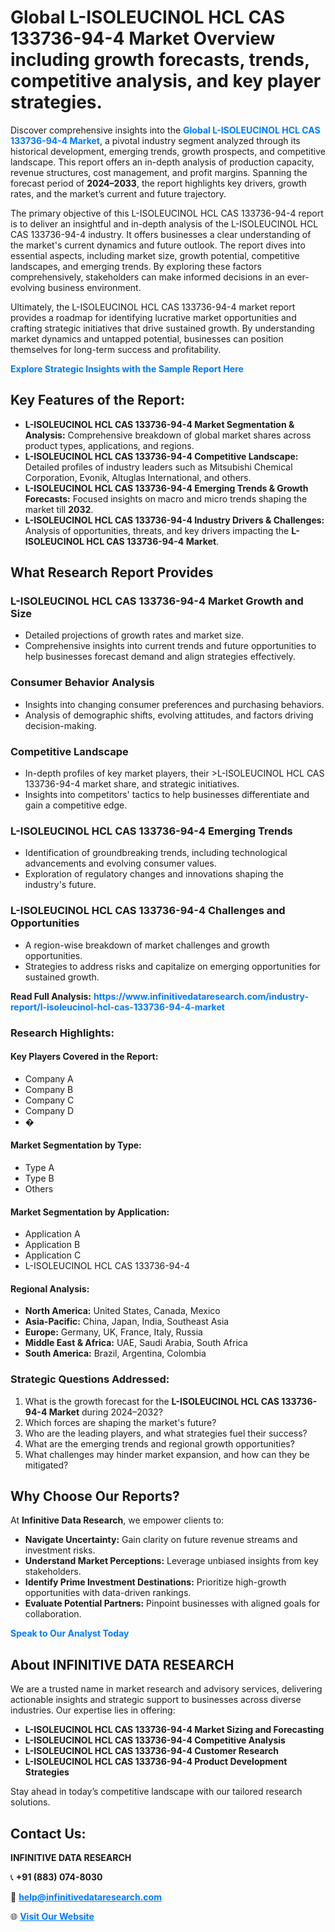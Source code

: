 <h1>Global L-ISOLEUCINOL HCL CAS 133736-94-4 Market Overview including growth forecasts, trends, competitive analysis, and key player strategies.</h1>
<p>
Discover comprehensive insights into the 
<a href="https://www.infinitivedataresearch.com/industry-report/l-isoleucinol-hcl-cas-133736-94-4-market" rel="dofollow" style="color: #007BFF; text-decoration: none;"><strong>Global L-ISOLEUCINOL HCL CAS 133736-94-4 Market</strong></a>, a pivotal industry segment analyzed through its historical development, emerging trends, growth prospects, and competitive landscape. This report offers an in-depth analysis of production capacity, revenue structures, cost management, and profit margins. Spanning the forecast period of <strong>2024–2033</strong>, the report highlights key drivers, growth rates, and the market’s current and future trajectory.
</p>
<p>
The primary objective of this L-ISOLEUCINOL HCL CAS 133736-94-4 report is to deliver an insightful and in-depth analysis of the L-ISOLEUCINOL HCL CAS 133736-94-4 industry. It offers businesses a clear understanding of the market's current dynamics and future outlook. The report dives into essential aspects, including market size, growth potential, competitive landscapes, and emerging trends. By exploring these factors comprehensively, stakeholders can make informed decisions in an ever-evolving business environment.
</p>
<p>
Ultimately, the L-ISOLEUCINOL HCL CAS 133736-94-4 market report provides a roadmap for identifying lucrative market opportunities and crafting strategic initiatives that drive sustained growth. By understanding market dynamics and untapped potential, businesses can position themselves for long-term success and profitability.
</p>
<p>
<a href="https://www.infinitivedataresearch.com/request-sample/reportId=111582" style="color: #007BFF; text-decoration: none;"><strong>Explore Strategic Insights with the Sample Report Here</strong></a>
</p>

<h2>Key Features of the Report:</h2>
<ul>
<li><strong>L-ISOLEUCINOL HCL CAS 133736-94-4 Market Segmentation & Analysis:</strong> Comprehensive breakdown of global market shares across product types, applications, and regions.</li>
<li><strong>L-ISOLEUCINOL HCL CAS 133736-94-4 Competitive Landscape:</strong> Detailed profiles of industry leaders such as Mitsubishi Chemical Corporation, Evonik, Altuglas International, and others.</li>
<li><strong>L-ISOLEUCINOL HCL CAS 133736-94-4 Emerging Trends & Growth Forecasts:</strong> Focused insights on macro and micro trends shaping the market till <strong>2032</strong>.</li>
<li><strong>L-ISOLEUCINOL HCL CAS 133736-94-4 Industry Drivers & Challenges:</strong> Analysis of opportunities, threats, and key drivers impacting the <strong>L-ISOLEUCINOL HCL CAS 133736-94-4 Market</strong>.</li>
</ul>

<h2>What Research Report Provides</h2>
<h3>L-ISOLEUCINOL HCL CAS 133736-94-4 Market Growth and Size</h3>
<ul>
<li>Detailed projections of growth rates and market size.</li>
<li>Comprehensive insights into current trends and future opportunities to help businesses forecast demand and align strategies effectively.</li>
</ul>

<h3>Consumer Behavior Analysis</h3>
<ul>
<li>Insights into changing consumer preferences and purchasing behaviors.</li>
<li>Analysis of demographic shifts, evolving attitudes, and factors driving decision-making.</li>
</ul>

<h3>Competitive Landscape</h3>
<ul>
<li>In-depth profiles of key market players, their >L-ISOLEUCINOL HCL CAS 133736-94-4 market share, and strategic initiatives.</li>
<li>Insights into competitors' tactics to help businesses differentiate and gain a competitive edge.</li>
</ul>

<h3>L-ISOLEUCINOL HCL CAS 133736-94-4 Emerging Trends</h3>
<ul>
<li>Identification of groundbreaking trends, including technological advancements and evolving consumer values.</li>
<li>Exploration of regulatory changes and innovations shaping the industry's future.</li>
</ul>

<h3>L-ISOLEUCINOL HCL CAS 133736-94-4 Challenges and Opportunities</h3>
<ul>
<li>A region-wise breakdown of market challenges and growth opportunities.</li>
<li>Strategies to address risks and capitalize on emerging opportunities for sustained growth.</li>
</ul>
<p><strong>Read Full Analysis:</strong> <a href="https://www.infinitivedataresearch.com/industry-report/l-isoleucinol-hcl-cas-133736-94-4-market" rel="dofollow" style="color: #007BFF; text-decoration: none;"><strong>https://www.infinitivedataresearch.com/industry-report/l-isoleucinol-hcl-cas-133736-94-4-market</strong></a></p>
<h3>Research Highlights:</h3>
<h4>Key Players Covered in the Report:</h4>
<ul><li>Company A</li><li>Company B</li><li>Company C</li><li>Company D</li><li>�</li></ul>
<h4>Market Segmentation by Type:</h4>
<ul><li>Type A</li><li>Type B</li><li>Others</li></ul>
<h4>Market Segmentation by Application:</h4>
<ul><li>Application A</li><li>Application B</li><li>Application C</li><li>L-ISOLEUCINOL HCL CAS 133736-94-4</li></ul>

<h4>Regional Analysis:</h4>
<ul>
<li><strong>North America:</strong> United States, Canada, Mexico</li>
<li><strong>Asia-Pacific:</strong> China, Japan, India, Southeast Asia</li>
<li><strong>Europe:</strong> Germany, UK, France, Italy, Russia</li>
<li><strong>Middle East & Africa:</strong> UAE, Saudi Arabia, South Africa</li>
<li><strong>South America:</strong> Brazil, Argentina, Colombia</li>
</ul>

<h3>Strategic Questions Addressed:</h3>
<ol>
<li>What is the growth forecast for the <strong>L-ISOLEUCINOL HCL CAS 133736-94-4 Market</strong> during 2024–2032?</li>
<li>Which forces are shaping the market's future?</li>
<li>Who are the leading players, and what strategies fuel their success?</li>
<li>What are the emerging trends and regional growth opportunities?</li>
<li>What challenges may hinder market expansion, and how can they be mitigated?</li>
</ol>

<h2>Why Choose Our Reports?</h2>
<p>At <strong>Infinitive Data Research</strong>, we empower clients to:</p>
<ul>
<li><strong>Navigate Uncertainty:</strong> Gain clarity on future revenue streams and investment risks.</li>
<li><strong>Understand Market Perceptions:</strong> Leverage unbiased insights from key stakeholders.</li>
<li><strong>Identify Prime Investment Destinations:</strong> Prioritize high-growth opportunities with data-driven rankings.</li>
<li><strong>Evaluate Potential Partners:</strong> Pinpoint businesses with aligned goals for collaboration.</li>
</ul>
<p><a href="https://www.infinitivedataresearch.com/industry-report/l-isoleucinol-hcl-cas-133736-94-4-market" rel="dofollow" style="color: #007BFF; text-decoration: none;"><strong>Speak to Our Analyst Today</strong></a></p>

<h2>About INFINITIVE DATA RESEARCH</h2>
<p>We are a trusted name in market research and advisory services, delivering actionable insights and strategic support to businesses across diverse industries. Our expertise lies in offering:</p>
<ul>
<li><strong>L-ISOLEUCINOL HCL CAS 133736-94-4 Market Sizing and Forecasting</strong></li>
<li><strong>L-ISOLEUCINOL HCL CAS 133736-94-4 Competitive Analysis</strong></li>
<li><strong>L-ISOLEUCINOL HCL CAS 133736-94-4 Customer Research</strong></li>
<li><strong>L-ISOLEUCINOL HCL CAS 133736-94-4 Product Development Strategies</strong></li>
</ul>
<p>Stay ahead in today’s competitive landscape with our tailored research solutions.</p>

<h2>Contact Us:</h2>
<p><strong>INFINITIVE DATA RESEARCH</strong></p>
<p>📞 <strong>+91 (883) 074-8030</strong></p>
<p>📧 <strong><a href="mailto:help@infinitivedataresearch.com" style="color: #007BFF;">help@infinitivedataresearch.com</a></strong></p>
<p>🌐 <strong><a href="https://www.infinitivedataresearch.com" rel="dofollow" style="color: #007BFF;">Visit Our Website</a></strong></p>